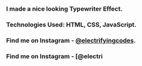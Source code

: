 ### I made a nice looking Typewriter Effect.

### Technologies Used: HTML, CSS, JavaScript.

### Find me on Instagram - [@electrifyingcodes][Instagram].
### Find me on Instagram - [@electri

[Instagram]: https://www.instagram.com/electrifyingcodes